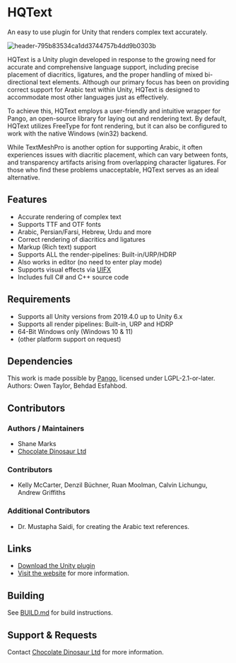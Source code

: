 # HQText
An easy to use plugin for Unity that renders complex text accurately.

![header-795b83534ca1dd3744757b4dd9b0303b](https://github.com/user-attachments/assets/4c28aa57-9e9e-49a3-b31f-94bdb38ffef4)

HQText is a Unity plugin developed in response to the growing need for accurate and comprehensive language support, including precise placement of diacritics, ligatures, and the proper handling of mixed bi-directional text elements. Although our primary focus has been on providing correct support for Arabic text within Unity, HQText is designed to accommodate most other languages just as effectively.

To achieve this, HQText employs a user-friendly and intuitive wrapper for Pango, an open-source library for laying out and rendering text. By default, HQText utilizes FreeType for font rendering, but it can also be configured to work with the native Windows (win32) backend.

While TextMeshPro is another option for supporting Arabic, it often experiences issues with diacritic placement, which can vary between fonts, and transparency artifacts arising from overlapping character ligatures. For those who find these problems unacceptable, HQText serves as an ideal alternative.

## Features
- Accurate rendering of complex text
- Supports TTF and OTF fonts
- Arabic, Persian/Farsi, Hebrew, Urdu and more
- Correct rendering of diacritics and ligatures
- Markup (Rich text) support
- Supports ALL the render-pipelines: Built-in/URP/HDRP
- Also works in editor (no need to enter play mode)
- Supports visual effects via [UIFX](https://www.chocdino.com/products/uifx/bundle/about/)
- Includes full C# and C++ source code

## Requirements
- Supports all Unity versions from 2019.4.0 up to Unity 6.x
- Supports all render pipelines: Built-in, URP and HDRP
- 64-Bit Windows only (Windows 10 & 11)
- (other platform support on request)

## Dependencies
This work is made possible by [Pango](https://docs.gtk.org/Pango/), licensed under LGPL-2.1-or-later. Authors:  Owen Taylor, Behdad Esfahbod.

## Contributors

### Authors / Maintainers
- Shane Marks
- [Chocolate Dinosaur Ltd](https://www.chocdino.com/products/hqtext/about/)

### Contributors
- Kelly McCarter, Denzil Büchner, Ruan Moolman, Calvin Lichungu, Andrew Griffiths

### Additional Contributors
- Dr. Mustapha Saidi, for creating the Arabic text references.

## Links
- [Download the Unity plugin](https://github.com/Chocolate-Dinosaur/HQText/releases)
- [Visit the website](https://www.chocdino.com/products/hqtext/about/) for more information.

## Building

See [BUILD.md](BUILD.md) for build instructions.

## Support & Requests
Contact [Chocolate Dinosaur Ltd](https://www.chocdino.com/contact/) for more information.
